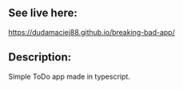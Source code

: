 ## See live here:

 https://dudamaciej88.github.io/breaking-bad-app/

## Description:

Simple ToDo app made in typescript.